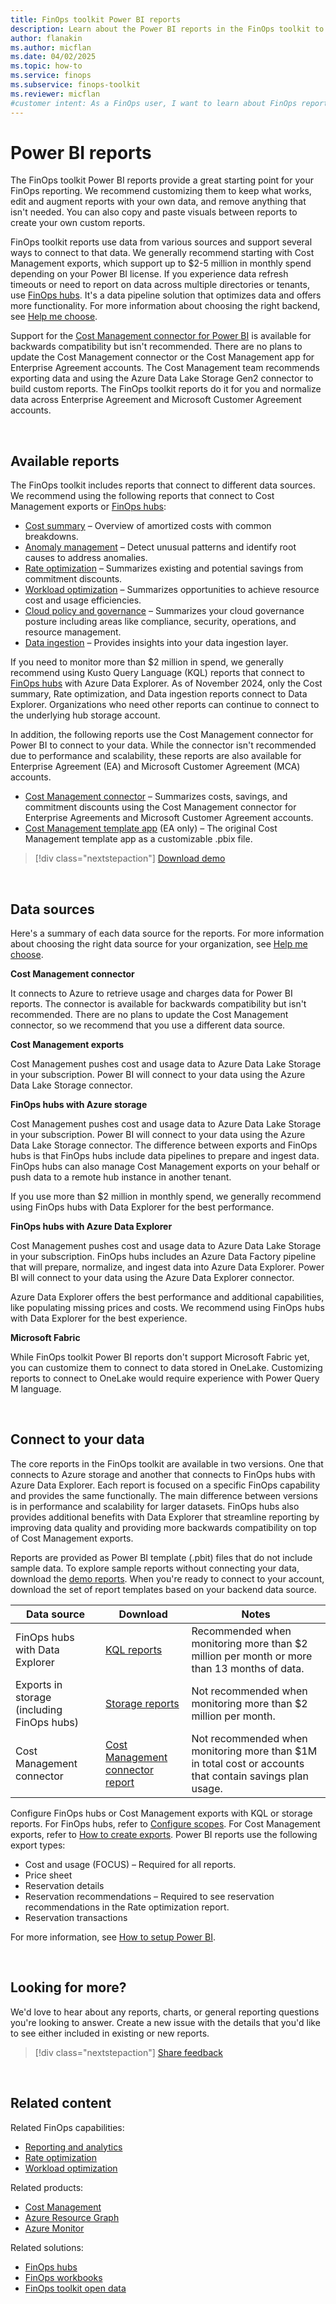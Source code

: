 ```yaml
---
title: FinOps toolkit Power BI reports
description: Learn about the Power BI reports in the FinOps toolkit to customize and enhance your FinOps reporting and connect to Cost Management exports or FinOps hubs.
author: flanakin
ms.author: micflan
ms.date: 04/02/2025
ms.topic: how-to
ms.service: finops
ms.subservice: finops-toolkit
ms.reviewer: micflan
#customer intent: As a FinOps user, I want to learn about FinOps reports so that I can use them to better understand my cost data.
---
```


<!-- markdownlint-disable-next-line MD025 -->
# Power BI reports

The FinOps toolkit Power BI reports provide a great starting point for your FinOps reporting. We recommend customizing them to keep what works, edit and augment reports with your own data, and remove anything that isn't needed. You can also copy and paste visuals between reports to create your own custom reports.

FinOps toolkit reports use data from various sources and support several ways to connect to that data. We generally recommend starting with Cost Management exports, which support up to $2-5 million in monthly spend depending on your Power BI license. If you experience data refresh timeouts or need to report on data across multiple directories or tenants, use [FinOps hubs](../hubs/finops-hubs-overview.md). It's a data pipeline solution that optimizes data and offers more functionality. For more information about choosing the right backend, see [Help me choose](help-me-choose.md).

Support for the [Cost Management connector for Power BI](/power-bi/connect-data/desktop-connect-azure-cost-management) is available for backwards compatibility but isn't recommended. There are no plans to update the Cost Management connector or the Cost Management app for Enterprise Agreement accounts. The Cost Management team recommends exporting data and using the Azure Data Lake Storage Gen2 connector to build custom reports. The FinOps toolkit reports do it for you and normalize data across Enterprise Agreement and Microsoft Customer Agreement accounts.

<br>

## Available reports

The FinOps toolkit includes reports that connect to different data sources. We recommend using the following reports that connect to Cost Management exports or [FinOps hubs](../hubs/finops-hubs-overview.md):

- [Cost summary](cost-summary.md) – Overview of amortized costs with common breakdowns.
- [Anomaly management](anomaly-management.md) – Detect unusual patterns and identify root causes to address anomalies.
- [Rate optimization](rate-optimization.md) – Summarizes existing and potential savings from commitment discounts.
- [Workload optimization](workload-optimization.md) – Summarizes opportunities to achieve resource cost and usage efficiencies.
- [Cloud policy and governance](governance.md) – Summarizes your cloud governance posture including areas like compliance, security, operations, and resource management.
- [Data ingestion](data-ingestion.md) – Provides insights into your data ingestion layer.

If you need to monitor more than $2 million in spend, we generally recommend using Kusto Query Language (KQL) reports that connect to [FinOps hubs](../hubs/finops-hubs-overview.md) with Azure Data Explorer. As of November 2024, only the Cost summary, Rate optimization, and Data ingestion reports connect to Data Explorer. Organizations who need other reports can continue to connect to the underlying hub storage account.

In addition, the following reports use the Cost Management connector for Power BI to connect to your data. While the connector isn't recommended due to performance and scalability, these reports are also available for Enterprise Agreement (EA) and Microsoft Customer Agreement (MCA) accounts.

- [Cost Management connector](connector.md) – Summarizes costs, savings, and commitment discounts using the Cost Management connector for Enterprise Agreements and Microsoft Customer Agreement accounts.
- [Cost Management template app](template-app.md) (EA only) – The original Cost Management template app as a customizable .pbix file.

> [!div class="nextstepaction"]
> [Download demo](https://github.com/microsoft/finops-toolkit/releases/latest/download/PowerBI-demo.zip)

<br>

## Data sources

Here's a summary of each data source for the reports. For more information about choosing the right data source for your organization, see [Help me choose](help-me-choose.md).

**Cost Management connector**

It connects to Azure to retrieve usage and charges data for Power BI reports. The connector is available for backwards compatibility but isn't recommended. There are no plans to update the Cost Management connector, so we recommend that you use a different data source.

**Cost Management exports**

Cost Management pushes cost and usage data to Azure Data Lake Storage in your subscription. Power BI will connect to your data using the Azure Data Lake Storage connector.

**FinOps hubs with Azure storage**

Cost Management pushes cost and usage data to Azure Data Lake Storage in your subscription. Power BI will connect to your data using the Azure Data Lake Storage connector. The difference between exports and FinOps hubs is that FinOps hubs include data pipelines to prepare and ingest data. FinOps hubs can also manage Cost Management exports on your behalf or push data to a remote hub instance in another tenant.

If you use more than $2 million in monthly spend, we generally recommend using FinOps hubs with Data Explorer for the best performance.

**FinOps hubs with Azure Data Explorer**

Cost Management pushes cost and usage data to Azure Data Lake Storage in your subscription. FinOps hubs includes an Azure Data Factory pipeline that will prepare, normalize, and ingest data into Azure Data Explorer. Power BI will connect to your data using the Azure Data Explorer connector.

Azure Data Explorer offers the best performance and additional capabilities, like populating missing prices and costs. We recommend using FinOps hubs with Data Explorer for the best experience.

**Microsoft Fabric**

While FinOps toolkit Power BI reports don't support Microsoft Fabric yet, you can customize them to connect to data stored in OneLake. Customizing reports to connect to OneLake would require experience with Power Query M language.

<br>

## Connect to your data

The core reports in the FinOps toolkit are available in two versions. One that connects to Azure storage and another that connects to FinOps hubs with Azure Data Explorer. Each report is focused on a specific FinOps capability and provides the same functionally. The main difference between versions is in performance and scalability for larger datasets. FinOps hubs also provides additional benefits with Data Explorer that streamline reporting by improving data quality and providing more backwards compatibility on top of Cost Management exports.

Reports are provided as Power BI template (.pbit) files that do not include sample data. To explore sample reports without connecting your data, download the [demo reports](https://github.com/microsoft/finops-toolkit/releases/latest/download/PowerBI-demo.zip). When you're ready to connect to your account, download the set of report templates based on your backend data source.

| Data source                                | Download                                                                                                                             | Notes                                                                                                    |
| ------------------------------------------ | ------------------------------------------------------------------------------------------------------------------------------------ | -------------------------------------------------------------------------------------------------------- |
| FinOps hubs with Data Explorer             | [KQL reports](https://github.com/microsoft/finops-toolkit/releases/latest/download/PowerBI-kql.zip)                                  | Recommended when monitoring more than $2 million per month or more than 13 months of data.               |
| Exports in storage (including FinOps hubs) | [Storage reports](https://github.com/microsoft/finops-toolkit/releases/latest/download/PowerBI-storage.zip)                          | Not recommended when monitoring more than $2 million per month.                                          |
| Cost Management connector                  | [Cost Management connector report](https://github.com/microsoft/finops-toolkit/releases/latest/download/CostManagementConnector.zip) | Not recommended when monitoring more than $1M in total cost or accounts that contain savings plan usage. |

Configure FinOps hubs or Cost Management exports with KQL or storage reports. For FinOps hubs, refer to [Configure scopes](../hubs/configure-scopes.md). For Cost Management exports, refer to [How to create exports](/azure/cost-management-billing/costs/tutorial-improved-exports). Power BI reports use the following export types:

- Cost and usage (FOCUS) &ndash; Required for all reports.
- Price sheet
- Reservation details
- Reservation recommendations &ndash; Required to see reservation recommendations in the Rate optimization report.
- Reservation transactions

For more information, see [How to setup Power BI](setup.md#set-up-your-first-report).

<br>

## Looking for more?

We'd love to hear about any reports, charts, or general reporting questions you're looking to answer. Create a new issue with the details that you'd like to see either included in existing or new reports.

> [!div class="nextstepaction"]
> [Share feedback](https://aka.ms/ftk/ideas)

<br>

## Related content

Related FinOps capabilities:

- [Reporting and analytics](../../framework/understand/reporting.md)
- [Rate optimization](../../framework/optimize/rates.md)
- [Workload optimization](../../framework/optimize/workloads.md)

Related products:

- [Cost Management](/azure/cost-management-billing/costs/)
- [Azure Resource Graph](/azure/governance/resource-graph/)
- [Azure Monitor](/azure/azure-monitor/)

Related solutions:

- [FinOps hubs](../hubs/finops-hubs-overview.md)
- [FinOps workbooks](../workbooks/finops-workbooks-overview.md)
- [FinOps toolkit open data](../open-data.md)

<br>

